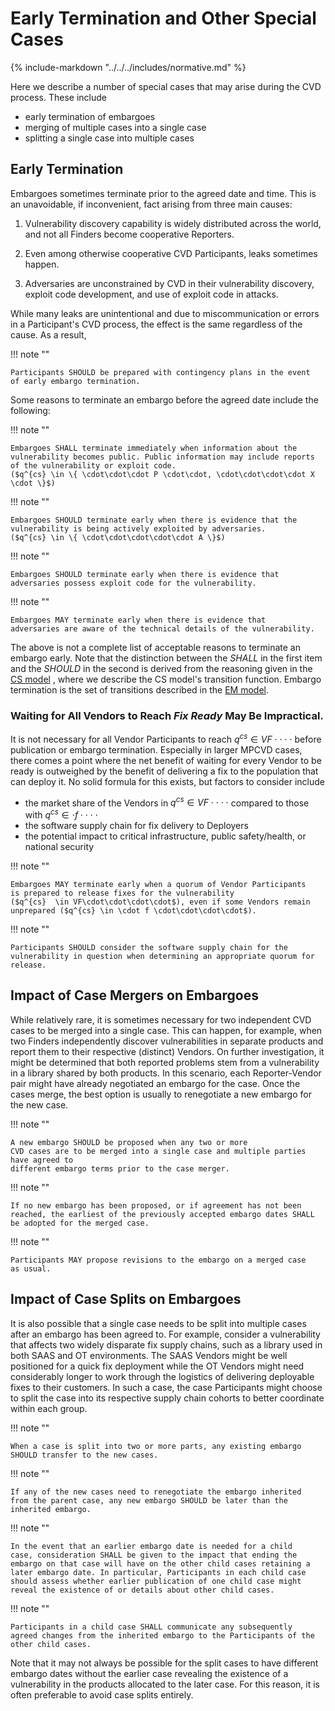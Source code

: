 # Early Termination and Other Special Cases

{% include-markdown "../../../includes/normative.md" %}

Here we describe a number of special cases that may arise during the
CVD process. These include 

- early termination of embargoes
- merging of multiple cases into a single case
- splitting a single case into multiple cases

## Early Termination

Embargoes sometimes terminate prior to the agreed date and time. This is
an unavoidable, if inconvenient, fact arising from three main causes:

1.  Vulnerability discovery capability is widely distributed across the
    world, and not all Finders become cooperative Reporters.

2.  Even among otherwise cooperative CVD Participants, leaks sometimes happen.

3.  Adversaries are unconstrained by CVD in their vulnerability discovery,
    exploit code development, and use of exploit code in attacks.

While many leaks are unintentional and due to miscommunication or errors
in a Participant's CVD process, the effect is the same
regardless of the cause. As a result,

!!! note ""

    Participants SHOULD be prepared with contingency plans in the event
    of early embargo termination.

Some reasons to terminate an embargo before the agreed date include the
following:


!!! note ""
  
    Embargoes SHALL terminate immediately when information about the
    vulnerability becomes public. Public information may include reports
    of the vulnerability or exploit code.
    ($q^{cs} \in \{ \cdot\cdot\cdot P \cdot\cdot, \cdot\cdot\cdot\cdot X \cdot \}$)

!!! note ""

    Embargoes SHOULD terminate early when there is evidence that the
    vulnerability is being actively exploited by adversaries.
    ($q^{cs} \in \{ \cdot\cdot\cdot\cdot\cdot A \}$)

!!! note ""

    Embargoes SHOULD terminate early when there is evidence that
    adversaries possess exploit code for the vulnerability.

!!! note ""

    Embargoes MAY terminate early when there is evidence that
    adversaries are aware of the technical details of the vulnerability.

The above is not a complete list of acceptable reasons to terminate an
embargo early. Note that the distinction between the *SHALL* in the
first item and the *SHOULD* in the second is derived from the reasoning
given in the [CS model](../cs/cs_model.md#cs-transitions)
, where we describe the CS model's transition function.
Embargo termination is the set of transitions described in the [EM model](index.md#terminate-embargo).

### Waiting for All Vendors to Reach _Fix Ready_ May Be Impractical.

It is not necessary for all Vendor Participants to reach
$q^{cs} \in VF\cdot\cdot\cdot\cdot$ before publication or embargo termination.
Especially in larger MPCVD cases, there comes a point where the net
benefit of waiting for every Vendor to be ready is outweighed by the
benefit of delivering a fix to the population that can deploy it. No
solid formula for this exists, but factors to consider include

- the market share of the Vendors in $q^{cs} \in VF \cdot\cdot\cdot\cdot$ compared to
those with $q^{cs} \in \cdot f\cdot\cdot\cdot\cdot$
- the software supply chain for fix delivery to Deployers
- the potential impact to critical infrastructure, public safety/health, or national security

!!! note ""

    Embargoes MAY terminate early when a quorum of Vendor Participants
    is prepared to release fixes for the vulnerability
    ($q^{cs}  \in VF\cdot\cdot\cdot\cdot$), even if some Vendors remain
    unprepared ($q^{cs} \in \cdot f \cdot\cdot\cdot\cdot$).

!!! note ""

    Participants SHOULD consider the software supply chain for the
    vulnerability in question when determining an appropriate quorum for
    release.

## Impact of Case Mergers on Embargoes

While relatively rare, it is sometimes necessary for two independent
CVD cases to be
merged into a single case. This can happen, for example, when two
Finders independently discover vulnerabilities in separate products and
report them to their respective (distinct) Vendors. On further
investigation, it might be determined that both reported problems stem
from a vulnerability in a library shared by both products. In this
scenario, each Reporter-Vendor pair might have already negotiated an
embargo for the case. Once the cases merge, the best option is usually
to renegotiate a new embargo for the new case.

!!! note ""

    A new embargo SHOULD be proposed when any two or more
    CVD cases are to be merged into a single case and multiple parties have agreed to
    different embargo terms prior to the case merger.

!!! note ""

    If no new embargo has been proposed, or if agreement has not been
    reached, the earliest of the previously accepted embargo dates SHALL
    be adopted for the merged case.

!!! note ""

    Participants MAY propose revisions to the embargo on a merged case
    as usual.

## Impact of Case Splits on Embargoes

It is also possible that a single case needs to be split into multiple
cases after an embargo has been agreed to. For example, consider a
vulnerability that affects two widely disparate fix supply chains, such
as a library used in both SAAS and OT environments. The
SAAS Vendors might
be well positioned for a quick fix deployment while the
OT Vendors might
need considerably longer to work through the logistics of delivering
deployable fixes to their customers. In such a case, the case
Participants might choose to split the case into its respective supply
chain cohorts to better coordinate within each group.

!!! note ""

    When a case is split into two or more parts, any existing embargo
    SHOULD transfer to the new cases.

!!! note ""

    If any of the new cases need to renegotiate the embargo inherited
    from the parent case, any new embargo SHOULD be later than the
    inherited embargo.

!!! note ""

    In the event that an earlier embargo date is needed for a child
    case, consideration SHALL be given to the impact that ending the
    embargo on that case will have on the other child cases retaining a
    later embargo date. In particular, Participants in each child case
    should assess whether earlier publication of one child case might
    reveal the existence of or details about other child cases.

!!! note ""

    Participants in a child case SHALL communicate any subsequently
    agreed changes from the inherited embargo to the Participants of the
    other child cases.

Note that it may not always be possible for the split cases to have
different embargo dates without the earlier case revealing the existence
of a vulnerability in the products allocated to the later case. For this
reason, it is often preferable to avoid case splits entirely.

